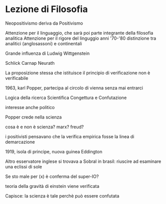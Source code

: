 # Lezione di Filosofia

Neopositivismo deriva da Positivismo

Attenzione per il linguaggio, che sarà poi parte integrante della filosofia analitica
Attenzione per il rigore del linguggio
anni '70-'80 distinzione tra analitici (anglosassoni) e continentali

Grande influenza di Ludwig Wittgenstein

Schlick
Carnap
Neurath

La proposizione stessa che istituisce il principio di verificazione non è verificabile

1963, karl Popper, partecipa al circolo di vienna senza mai entrarci


Logica della ricerca Scientifica
Congettura e Confutazione

interesse anche politico

Popper crede nella scienza

cosa è e non è scienza?
marx? freud?

i positivisti pensavano che la verifica empirica fosse la linea di demarcazione


1919, isola di principe, nuova guinea  Eddington

Altro esservatore inglese si trovava a Sobral in brasil: riuscire ad esaminare una eclissi di sole


Se sto male per (x) è conferma del super-IO?

teoria della gravità di einstein viene verificata

Capisce: la scienza è tale perchè può essere confutata
<!--stackedit_data:
eyJoaXN0b3J5IjpbLTQ5Mjc2NDM0Nl19
-->